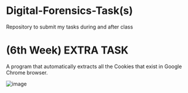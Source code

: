 # Digital-Forensics-Task(s)
Repository to submit my tasks during and after class



# (6th Week) EXTRA TASK 
A program that automatically extracts all the Cookies that exist in Google Chrome browser.

![image](https://user-images.githubusercontent.com/69986916/226180943-87c7cc6e-0337-4d88-8fe0-07aefe39aad1.png)
